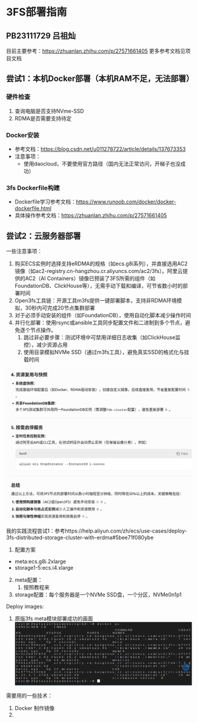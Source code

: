 # 3FS部署指南
## PB23111729 吕祖灿

目前主要参考：https://zhuanlan.zhihu.com/p/27571661405
更多参考文档见项目文档

## 尝试1：本机Docker部署（本机RAM不足，无法部署）
### 硬件检查
1. 查询电脑是否支持NVme-SSD
2. RDMA是否需要支持待定

### Docker安装
+ 参考文档：https://blog.csdn.net/u011278722/article/details/137673353
+ 注意事项：
  + 使用daocloud，不要使用官方路径（国内无法正常访问，开梯子也没成功）

### 3fs Dockerfile构建
+ Dockerfile学习参考文档：https://www.runoob.com/docker/docker-dockerfile.html
+ 具体操作参考文档：https://zhuanlan.zhihu.com/p/27571661405

## 尝试2：云服务器部署

一些注意事项：
1. 购买ECS实例时选择支持eRDMA的规格（如ecs.g8i系列），并直接选用AC2镜像（如ac2-registry.cn-hangzhou.cr.aliyuncs.com/ac2/3fs）。阿里云提供的AC2（AI Containers）镜像已预装了3FS所需的组件（如FoundationDB、ClickHouse等），无需手动下载和编译，可节省数小时的部署时间
2. Open3fs工具链：开源工具m3fs提供一键部署脚本，支持非RDMA环境模拟，30秒内可完成20节点集群部署
3. 对于必须手动安装的组件（如FoundationDB），使用自动化脚本减少操作时间
4. 并行化部署​​：使用rsync或ansible工具同步配置文件和二进制到多个节点，避免逐个节点操作。
   1. 跳过非必要步骤​​：测试环境中可禁用详细日志收集（如ClickHouse监控），减少资源占用
   2. 使用目录模拟NVMe SSD（通过m3fs工具），避免真实SSD的格式化与挂载时间

![1750836480157](image/3FS_deploy_guide/1750836480157.png)

我的实践流程尝试1：参考https://help.aliyun.com/zh/ecs/use-cases/deploy-3fs-distributed-storage-cluster-with-erdma#5bee71f080ybe
1. 配置方案
+ meta:ecs.g8i.2xlarge
+ storage1-5:ecs.i4.xlarge


2. meta配置：
   1. 按照教程来
3. storage配置：每个服务器是一个NVMe SSD盘，一个分区，NVMe0n1p1




Deploy images:
1. 原版3fs meta模块部署成功的画面![1750841786556](image/3FS_deploy_guide/1750841786556.png)








需要用的一些技术：
1. Docker 制作镜像
2. 